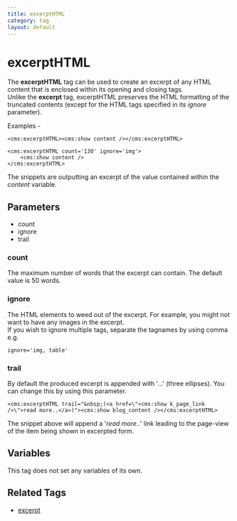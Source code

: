 ```yaml
---
title: excerptHTML
category: tag
layout: default
---
```


# excerptHTML

The **excerptHTML** tag can be used to create an excerpt of any HTML content that is enclosed within its opening and closing tags.<br/>
Unlike the **excerpt** tag,  excerptHTML preserves the HTML formatting of the truncated contents (except for the HTML tags specified in its _ignore_ parameter).

Examples -

```
<cms:excerptHTML><cms:show content /></cms:excerptHTML>
```

```
<cms:excerptHTML count='130' ignore='img'>
    <cms:show content />
</cms:excerptHTML>
```

The snippets are outputting an excerpt of the value contained within the _content_ variable.

## Parameters

*   count
*   ignore
*   trail

### count

The maximum number of words that the excerpt can contain. The default value is 50 words.

### ignore

The HTML elements to weed out of the excerpt. For example, you might not want to have any images in the excerpt.<br/>
If you wish to ignore multiple tags, separate the tagnames by using comma e.g.

```
ignore='img, table'
```

### trail

By default the produced excerpt is appended with '...' (three ellipses). You can change this by using this parameter.

```
<cms:excerptHTML trail="&nbsp;(<a href=\"<cms:show k_page_link />\">read more..</a>)"><cms:show blog_content /></cms:excerptHTML>
```

The snippet above will append a '_read more.._' link leading to the page-view of the item being shown in excerpted form.

## Variables

This tag does not set any variables of its own.

## Related Tags

*   [excerpt](../excerpt.html)

